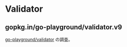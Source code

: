 # Validator

## gopkg.in/go-playground/validator.v9

[go-playground/validator](https://github.com/go-playground/validator) の調査。


